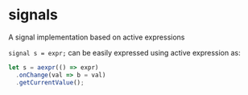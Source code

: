 # signals
A signal implementation based on active expressions

`signal s = expr;` can be easily expressed using active expression as:
```JavaScript
let s = aexpr(() => expr)
  .onChange(val => b = val)
  .getCurrentValue();
```
